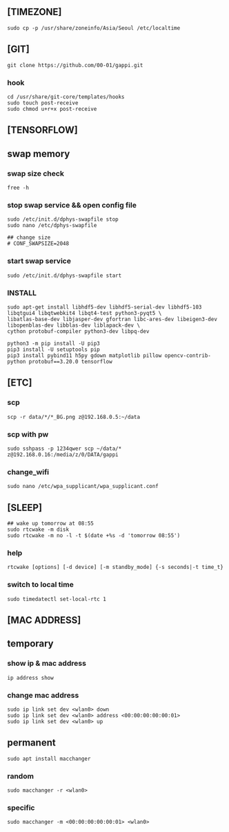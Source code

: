 ## [TIMEZONE]
    sudo cp -p /usr/share/zoneinfo/Asia/Seoul /etc/localtime


## [GIT]
    git clone https://github.com/00-01/gappi.git

### hook
    cd /usr/share/git-core/templates/hooks
    sudo touch post-receive
    sudo chmod u+r+x post-receive


## [TENSORFLOW]

## swap memory
### swap size check
    free -h

### stop swap service && open config file
    sudo /etc/init.d/dphys-swapfile stop
    sudo nano /etc/dphys-swapfile
    
    ## change size
    # CONF_SWAPSIZE=2048

### start swap service
    sudo /etc/init.d/dphys-swapfile start

### INSTALL
    sudo apt-get install libhdf5-dev libhdf5-serial-dev libhdf5-103 libqtgui4 libqtwebkit4 libqt4-test python3-pyqt5 \
    libatlas-base-dev libjasper-dev gfortran libc-ares-dev libeigen3-dev libopenblas-dev libblas-dev liblapack-dev \
    cython protobuf-compiler python3-dev libpq-dev

    python3 -m pip install -U pip3
    pip3 install -U setuptools pip
    pip3 install pybind11 h5py gdown matplotlib pillow opencv-contrib-python protobuf==3.20.0 tensorflow


## [ETC]

### scp
    scp -r data/*/*_BG.png z@192.168.0.5:~/data

### scp with pw
    sudo sshpass -p 1234qwer scp ~/data/* z@192.168.0.16:/media/z/0/DATA/gappi

### change_wifi
    sudo nano /etc/wpa_supplicant/wpa_supplicant.conf


## [SLEEP]
    ## wake up tomorrow at 08:55
    sudo rtcwake -m disk
    sudo rtcwake -m no -l -t $(date +%s -d 'tomorrow 08:55')

### help
    rtcwake [options] [-d device] [-m standby_mode] {-s seconds|-t time_t}

### switch to local time
    sudo timedatectl set-local-rtc 1



## [MAC ADDRESS]

## temporary
### show ip & mac address
    ip address show
### change mac address
    sudo ip link set dev <wlan0> down
    sudo ip link set dev <wlan0> address <00:00:00:00:00:01>
    sudo ip link set dev <wlan0> up

## permanent
    sudo apt install macchanger
    
### random
    sudo macchanger -r <wlan0>
### specific
    sudo macchanger -m <00:00:00:00:00:01> <wlan0>

